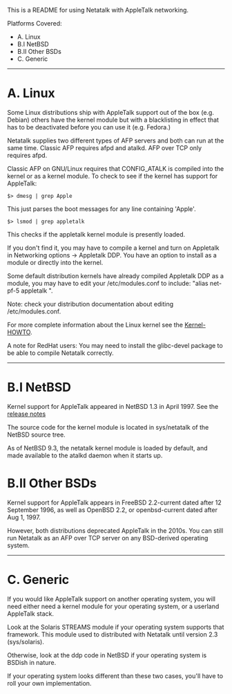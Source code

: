 This is a README for using Netatalk with AppleTalk networking.

Platforms Covered:

- A.   Linux
- B.I  NetBSD
- B.II Other BSDs
- C.   Generic

----------------------------------------------------------------

# A. Linux

Some Linux distributions ship with AppleTalk support out of the box
(e.g. Debian) others have the kernel module but with a blacklisting
in effect that has to be deactivated before you can use it (e.g. Fedora.)

Netatalk supplies two different types of AFP servers and both
can run at the same time. Classic AFP requires afpd and
atalkd. AFP over TCP only requires afpd.

Classic AFP on GNU/Linux requires that CONFIG_ATALK is compiled
into the kernel or as a kernel module. To check to see if the kernel
has support for AppleTalk:

```
$> dmesg | grep Apple
```

This just parses the boot messages for any line containing
'Apple'.

```
$> lsmod | grep appletalk
```

This checks if the appletalk kernel module is presently loaded.

If you don't find it, you may have to compile a kernel and turn on
Appletalk in Networking options -> Appletalk DDP. You have an option
to install as a module or directly into the kernel.

Some default distribution kernels have already compiled Appletalk DDP
as a module, you may have to edit your /etc/modules.conf to include:
"alias net-pf-5 appletalk ".

Note: check your distribution documentation about editing
/etc/modules.conf.

For more complete information about the Linux kernel see the
[Kernel-HOWTO](http://www.linuxdoc.org/HOWTO/Kernel-HOWTO.html).

A note for RedHat users: You may need to install the glibc-devel
package to be able to compile Netatalk correctly.

----------------------------------------------------------------

# B.I NetBSD

Kernel support for AppleTalk appeared in NetBSD 1.3 in April 1997.
See the [release notes](http://www.netbsd.org/changes/changes-1.3.html)

The source code for the kernel module is located in
sys/netatalk of the NetBSD source tree.

As of NetBSD 9.3, the netatalk kernel module is loaded by default,
and made available to the atalkd daemon when it starts up.

# B.II Other BSDs

Kernel support for AppleTalk appears in FreeBSD 2.2-current
dated after 12 September 1996, as well as OpenBSD 2.2,
or openbsd-current dated after Aug 1, 1997.

However, both distributions deprecated AppleTalk in the 2010s.
You can still run Netatalk as an AFP over TCP server on any
BSD-derived operating system.

----------------------------------------------------------------

# C. Generic

If you would like AppleTalk support on another operating system,
you will need either need a kernel module for your operating system,
or a userland AppleTalk stack.

Look at the Solaris STREAMS module if your operating system supports
that framework. This module used to distributed with Netatalk until
version 2.3 (sys/solaris).

Otherwise, look at the ddp code in NetBSD if your operating system
is BSDish in nature.

If your operating system looks different than these two cases,
you'll have to roll your own implementation.
